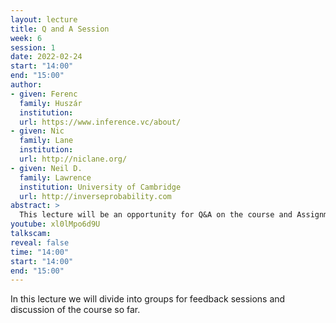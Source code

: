 ```yaml
---
layout: lecture
title: Q and A Session
week: 6
session: 1
date: 2022-02-24
start: "14:00"
end: "15:00"
author:
- given: Ferenc
  family: Huszár
  institution: 
  url: https://www.inference.vc/about/
- given: Nic
  family: Lane
  institution: 
  url: http://niclane.org/
- given: Neil D.
  family: Lawrence
  institution: University of Cambridge
  url: http://inverseprobability.com
abstract: >
  This lecture will be an opportunity for Q&A on the course and Assignment 2..
youtube: xl0lMpo6d9U
talkscam:
reveal: false
time: "14:00"
start: "14:00"
end: "15:00"
---
```


In this lecture we will divide into groups for feedback sessions and discussion of the course so far.
